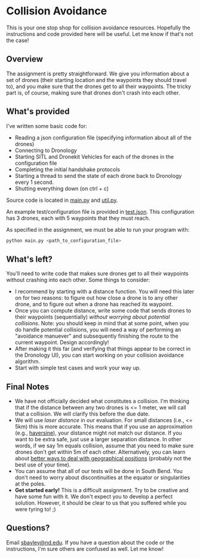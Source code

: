 # Collision Avoidance

This is your one stop shop for collision avoidance resources. Hopefully the instructions and code provided here will be useful. Let me know if that's not the case! 

## Overview
The assignment is pretty straightforward. We give you information about a set of drones (their starting location and the waypoints they should travel to), and you make sure that the drones get to all their waypoints. The tricky part is, of course, making sure that drones don't crash into each other. 

## What's provided
I've written some basic code for: 
* Reading a json configuration file (specifying information about all of the drones)
* Connecting to Dronology
* Starting SITL and Dronekit Vehicles for each of the drones in the configuration file
* Completing the initial handshake protocols
* Starting a thread to send the state of each drone back to Dronology every 1 second. 
* Shutting everything down (on ctrl + c)

Source code is located in [main.py](https://github.com/smbayley/DronologyAssignments/blob/master/collision_avoidance/main.py) and [util.py](https://github.com/smbayley/DronologyAssignments/blob/master/collision_avoidance/util.py). 

An example test/configuration file is provided in [test.json](https://github.com/smbayley/DronologyAssignments/blob/master/collision_avoidance/test.json). This configuration has 3 drones, each with 5 waypoints that they must reach. 

As specified in the assignment, we must be able to run your program with:
```bash
python main.py <path_to_configuration_file>
```

## What's left?
You'll need to write code that makes sure drones get to all their waypoints without crashing into each other. Some things to consider:
* I recommend by starting with a distance function. You will need this later on for two reasons: to figure out how close a drone is to any other drone, and to figure out when a drone has reached its waypoint.
* Once you can compute distance, write some code that sends drones to their waypoints (sequentially) _without worrying about potential collisions_. Note: you should keep in mind that at some point, when you do handle potential collisions, you will need a way of performing an "avoidance manuever" and subsequently finishing the route to the current waypoint. Design accordingly!
* After making it this far (and verifying that things appear to be correct in the Dronology UI), you can start working on your collision avoidance algorithm. 
* Start with simple test cases and work your way up. 

## Final Notes
* We have not officially decided what constitutes a collision. I'm thinking that if the distance between any two drones is <= 1 meter, we will call that a collision. We will clarify this before the due date. 
* We will use _laser distance_ in our evaluation. For small distances (i.e., <= 5km) this is more accurate.  This means that if you use an approximation (e.g., [haversine](https://en.wikipedia.org/wiki/Haversine_formula)), your distance might not match our distance. If you want to be extra safe, just use a larger separation distance. In other words, if we say 1m equals collision, assume that you need to make sure drones don't get within 5m of each other. Alternatively, you can learn about [better ways to deal with geographical positions](http://nvector.readthedocs.io/en/latest/src/overview.html) (probably not the best use of your time).
* You can assume that all of our tests will be done in South Bend. You don't need to worry about discontinuities at the equator or singularities at the poles. 
* __Get started early!__ This is a difficult assignment. Try to be creative and have some fun with it. We don't expect you to develop a perfect solution. However, it should be clear to us that you suffered while you were tyring to! ;) 

## Questions?
Email sbayley@nd.edu. If you have a question about the code or the instructions, I'm sure others are confused as well. Let me know!
